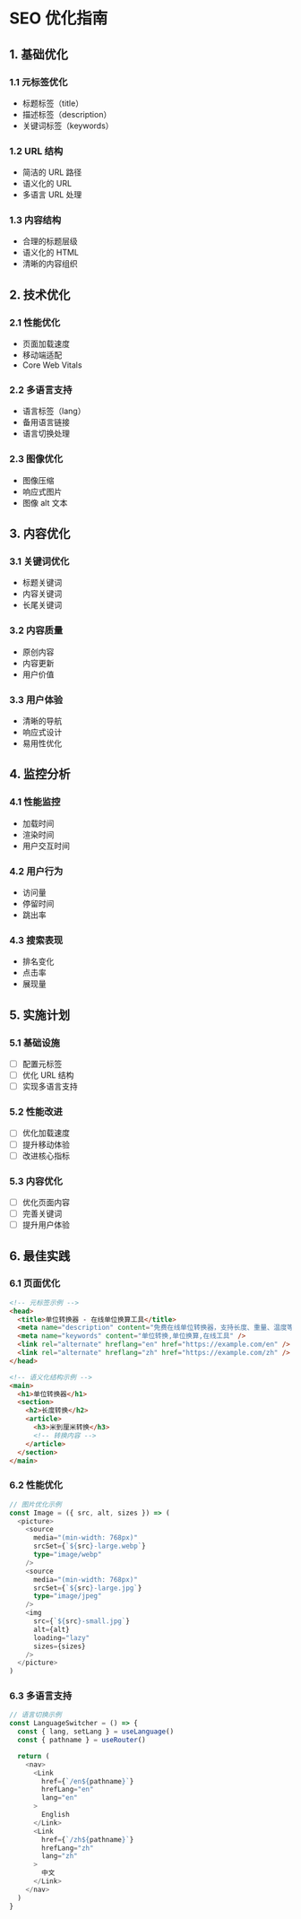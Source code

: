 # SEO 优化指南

## 1. 基础优化

### 1.1 元标签优化
- 标题标签（title）
- 描述标签（description）
- 关键词标签（keywords）

### 1.2 URL 结构
- 简洁的 URL 路径
- 语义化的 URL
- 多语言 URL 处理

### 1.3 内容结构
- 合理的标题层级
- 语义化的 HTML
- 清晰的内容组织

## 2. 技术优化

### 2.1 性能优化
- 页面加载速度
- 移动端适配
- Core Web Vitals

### 2.2 多语言支持
- 语言标签（lang）
- 备用语言链接
- 语言切换处理

### 2.3 图像优化
- 图像压缩
- 响应式图片
- 图像 alt 文本

## 3. 内容优化

### 3.1 关键词优化
- 标题关键词
- 内容关键词
- 长尾关键词

### 3.2 内容质量
- 原创内容
- 内容更新
- 用户价值

### 3.3 用户体验
- 清晰的导航
- 响应式设计
- 易用性优化

## 4. 监控分析

### 4.1 性能监控
- 加载时间
- 渲染时间
- 用户交互时间

### 4.2 用户行为
- 访问量
- 停留时间
- 跳出率

### 4.3 搜索表现
- 排名变化
- 点击率
- 展现量

## 5. 实施计划

### 5.1 基础设施
- [ ] 配置元标签
- [ ] 优化 URL 结构
- [ ] 实现多语言支持

### 5.2 性能改进
- [ ] 优化加载速度
- [ ] 提升移动体验
- [ ] 改进核心指标

### 5.3 内容优化
- [ ] 优化页面内容
- [ ] 完善关键词
- [ ] 提升用户体验

## 6. 最佳实践

### 6.1 页面优化
```html
<!-- 元标签示例 -->
<head>
  <title>单位转换器 - 在线单位换算工具</title>
  <meta name="description" content="免费在线单位转换器，支持长度、重量、温度等多种单位换算，简单易用。" />
  <meta name="keywords" content="单位转换,单位换算,在线工具" />
  <link rel="alternate" hreflang="en" href="https://example.com/en" />
  <link rel="alternate" hreflang="zh" href="https://example.com/zh" />
</head>

<!-- 语义化结构示例 -->
<main>
  <h1>单位转换器</h1>
  <section>
    <h2>长度转换</h2>
    <article>
      <h3>米到厘米转换</h3>
      <!-- 转换内容 -->
    </article>
  </section>
</main>
```

### 6.2 性能优化
```typescript
// 图片优化示例
const Image = ({ src, alt, sizes }) => (
  <picture>
    <source
      media="(min-width: 768px)"
      srcSet={`${src}-large.webp`}
      type="image/webp"
    />
    <source
      media="(min-width: 768px)"
      srcSet={`${src}-large.jpg`}
      type="image/jpeg"
    />
    <img
      src={`${src}-small.jpg`}
      alt={alt}
      loading="lazy"
      sizes={sizes}
    />
  </picture>
)
```

### 6.3 多语言支持
```typescript
// 语言切换示例
const LanguageSwitcher = () => {
  const { lang, setLang } = useLanguage()
  const { pathname } = useRouter()

  return (
    <nav>
      <Link
        href={`/en${pathname}`}
        hrefLang="en"
        lang="en"
      >
        English
      </Link>
      <Link
        href={`/zh${pathname}`}
        hrefLang="zh"
        lang="zh"
      >
        中文
      </Link>
    </nav>
  )
}
```